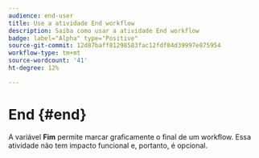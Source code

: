 ```yaml
---
audience: end-user
title: Use a atividade End workflow
description: Saiba como usar a atividade End workflow
badge: label="Alpha" type="Positive"
source-git-commit: 12d87baff81298583fac12fdf04d39997e875954
workflow-type: tm+mt
source-wordcount: '41'
ht-degree: 12%

---
```



# End {#end}

A variável **Fim** permite marcar graficamente o final de um workflow. Essa atividade não tem impacto funcional e, portanto, é opcional.
